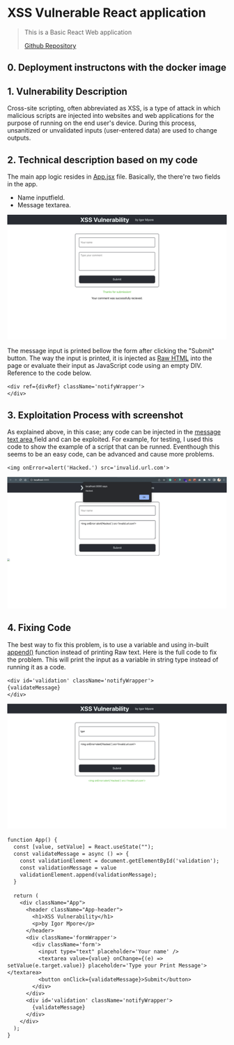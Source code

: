 # XSS Vulnerable React application

> This is a Basic React Web application
>
> [Github Repository](https://github.com/desmigor/xss-vulnerable-app)

## 0. Deployment instructons with the docker image
## 1. Vulnerability Description
Cross-site scripting, often abbreviated as XSS, is a type of attack in which malicious scripts are injected into websites and web applications for the purpose of running on the end user's device. During this process, unsanitized or unvalidated inputs (user-entered data) are used to change outputs.
## 2. Technical description based on my code
The main app logic resides in [App.jsx]() file. Basically, the there're two fields in the app.
- Name inputfield.
- Message textarea.

![user-interface](https://github.com/desmigor/xss-vulnerable-app/blob/main/screenshots/user-interface.png)

The message input is printed bellow the form after clicking the "Submit" button. The way the input is printed, it is injected as <u>Raw HTML</u> into the page or evaluate their input as JavaScript code using an empty DIV. Reference to the code below.

```
<div ref={divRef} className='notifyWrapper'>
</div>
```

## 3. Exploitation Process with screenshot

As explained above, in this case; any code can be injected in the <u> message text area </u>field and can be exploited. For example, for testing, I used this code to show the example of a script that can be runned. Eventhough this seems to be an easy code, can be advanced and cause more problems.

```
<img onError=alert('Hacked.') src='invalid.url.com'>
```
![bad-code](https://github.com/desmigor/xss-vulnerable-app/blob/main/screenshots/bad-code.png)

## 4. Fixing Code

The best way to fix this problem, is to use a variable and using in-built <u>append()</u> function instead of printing Raw text. Here is the full code to fix the problem. This will print the input as a variable in string type instead of running it as a code.

```
<div id='validation' className='notifyWrapper'>
{validateMessage}
</div>
```

![fixed-code](https://github.com/desmigor/xss-vulnerable-app/blob/main/screenshots/fixed-code.png)

```
function App() {
  const [value, setValue] = React.useState("");
  const validateMessage = async () => {
    const validationElement = document.getElementById('validation');
    const validationMessage = value
    validationElement.append(validationMessage);
  }

  return (
    <div className="App">
      <header className="App-header">
        <h1>XSS Vulnerability</h1>
        <p>by Igor Mpore</p>
      </header>
      <div className='formWrapper'>
        <div className='form'>
          <input type="text" placeholder='Your name' />
          <textarea value={value} onChange={(e) => setValue(e.target.value)} placeholder='Type your Print Message'></textarea>
          <button onClick={validateMessage}>Submit</button>
        </div>
      </div>
      <div id='validation' className='notifyWrapper'>
        {validateMessage}
      </div>
    </div>
  );
}
```